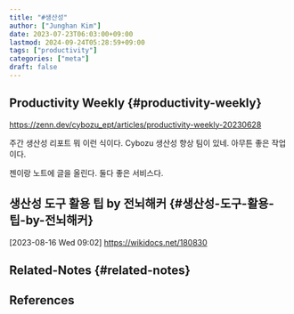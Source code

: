 ```yaml
---
title: "#생산성"
author: ["Junghan Kim"]
date: 2023-07-23T06:03:00+09:00
lastmod: 2024-09-24T05:28:59+09:00
tags: ["productivity"]
categories: ["meta"]
draft: false
---
```


## Productivity Weekly {#productivity-weekly}

<https://zenn.dev/cybozu_ept/articles/productivity-weekly-20230628>

주간 생산성 리포트 뭐 이런 식이다. Cybozu 생산성 향상 팀이 있네. 아무튼 좋은 작업이다.

젠이랑 노트에 글을 올린다. 둘다 좋은 서비스다.


## 생산성 도구 활용 팁 by 전뇌해커 {#생산성-도구-활용-팁-by-전뇌해커}

<span class="timestamp-wrapper"><span class="timestamp">[2023-08-16 Wed 09:02]</span></span> <https://wikidocs.net/180830>


## Related-Notes {#related-notes}

## References

<style>.csl-entry{text-indent: -1.5em; margin-left: 1.5em;}</style><div class="csl-bib-body">
</div>
